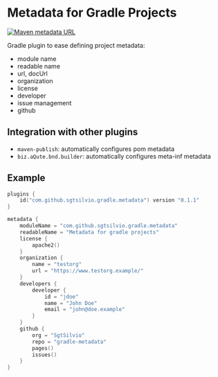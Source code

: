 # Metadata for Gradle Projects

[![Maven metadata URL](https://img.shields.io/maven-metadata/v?color=brightgreen&label=gradle%20plugin&metadataUrl=https%3A%2F%2Fplugins.gradle.org%2Fm2%2Fcom%2Fgithub%2Fsgtsilvio%2Fgradle%2Fmetadata%2Fcom.github.sgtsilvio.gradle.metadata.gradle.plugin%2Fmaven-metadata.xml)](https://plugins.gradle.org/plugin/com.github.sgtsilvio.gradle.metadata)

Gradle plugin to ease defining project metadata:
- module name
- readable name
- url, docUrl
- organization
- license
- developer
- issue management
- github

## Integration with other plugins

- `maven-publish`: automatically configures pom metadata
- `biz.aQute.bnd.builder`: automatically configures meta-inf metadata

## Example

```kotlin
plugins {
    id("com.github.sgtsilvio.gradle.metadata") version "0.1.1"
}

metadata {
    moduleName = "com.github.sgtsilvio.gradle.metadata"
    readableName = "Metadata for gradle projects"
    license {
        apache2()
    }
    organization {
        name = "testorg"
        url = "https://www.testorg.example/"
    }
    developers {
        developer {
            id = "jdoe"
            name = "John Doe"
            email = "john@doe.example"
        }
    }
    github {
        org = "SgtSilvio"
        repo = "gradle-metadata"
        pages()
        issues()
    }
}
```
